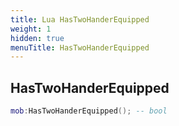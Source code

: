 ```yaml
---
title: Lua HasTwoHanderEquipped
weight: 1
hidden: true
menuTitle: HasTwoHanderEquipped
---
```

## HasTwoHanderEquipped
```lua
mob:HasTwoHanderEquipped(); -- bool
```